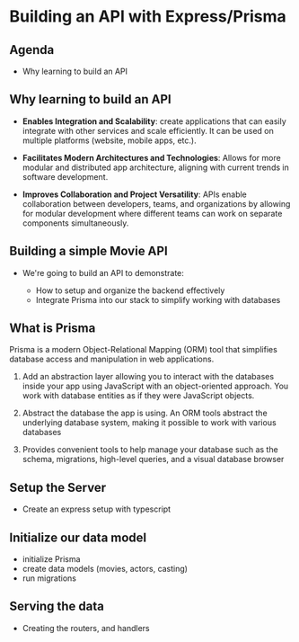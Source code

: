 # Building an API with Express/Prisma

## Agenda

- Why learning to build an API


## Why learning to build an API

- **Enables Integration and Scalability**: create applications that can easily integrate with other services and scale efficiently. It can be used on multiple platforms (website, mobile apps, etc.).

- **Facilitates Modern Architectures and Technologies**:  Allows for more modular and distributed app architecture, aligning with current trends in software development. 

- **Improves Collaboration and Project Versatility**: APIs enable collaboration between developers, teams, and organizations by allowing for modular development where different teams can work on separate components simultaneously.

## Building a simple Movie API

- We're going to build an API to demonstrate:

  - How to setup and organize the backend effectively
  - Integrate Prisma into our stack to simplify working with databases


## What is Prisma

Prisma is a modern Object-Relational Mapping (ORM) tool that simplifies database access and manipulation in web applications.

1. Add an abstraction layer allowing you to interact with the databases inside your app using JavaScript with an object-oriented approach. You work with database entities as if they were JavaScript objects.

2. Abstract the database the app is using. An ORM tools abstract the underlying database system, making it possible to work with various databases

3. Provides convenient tools to help manage your database such as the schema, migrations, high-level queries, and a visual database browser


## Setup the Server

- Create an express setup with typescript

## Initialize our data model

- initialize Prisma
- create data models (movies, actors, casting)
- run migrations

## Serving the data

- Creating the routers, and handlers
